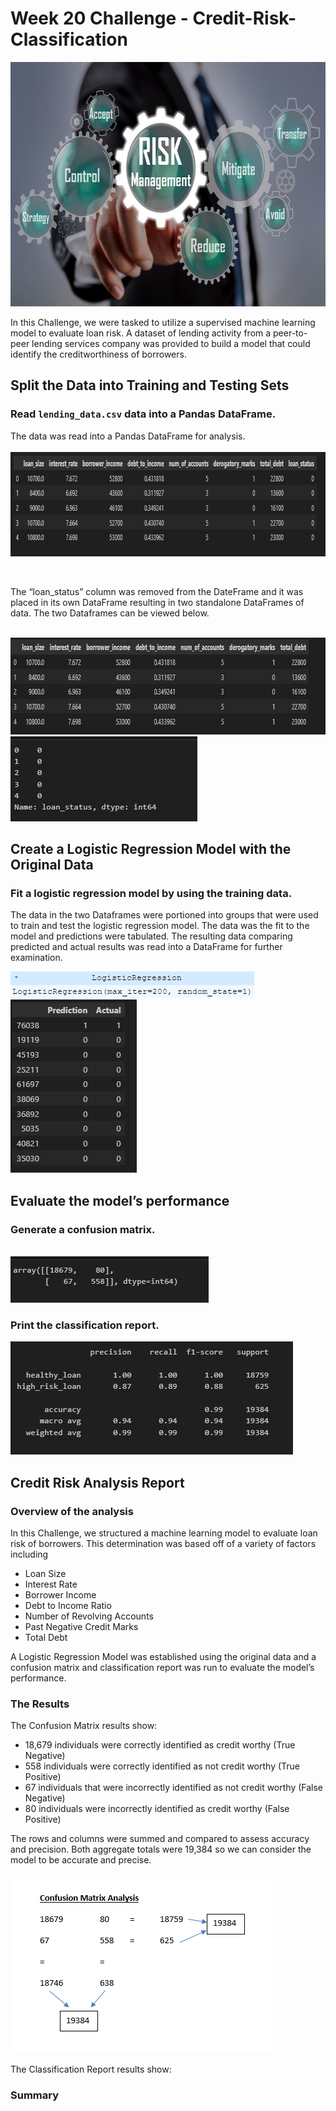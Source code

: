# Week 20 Challenge - Credit-Risk-Classification

<img src="ReadMe Pics/Pic 12.png" width="648" height="391">

In this Challenge, we were tasked to utilize a supervised machine learning model to evaluate loan risk. A dataset of lending activity from a peer-to-peer lending services company was provided to build a model that could identify the creditworthiness of borrowers.   


## Split the Data into Training and Testing Sets

### Read `lending_data.csv` data into a Pandas DataFrame.

 The data was read into a Pandas DataFrame for analysis.  
<br>
<img src="ReadMe Pics/Pic 1.png" width="858" height="167">

<br>


The “loan_status” column was removed from the DateFrame and it was placed in its own DataFrame resulting in two standalone DataFrames of data.  The two Dataframes can be viewed below. 

<br>
<img src="ReadMe Pics/Pic 3.png" width="785" height="155">
<img src="ReadMe Pics/Pic 2.png" width="299" height="136">


## Create a Logistic Regression Model with the Original Data

### Fit a logistic regression model by using the training data.

The data in the two Dataframes were portioned into groups that were used to train and test the logistic regression model.  The data was the fit to the model and predictions were tabulated. The resulting data comparing predicted and actual results was read into a DataFrame for further examination.  

<img src="ReadMe Pics/Pic 16.png" width="390" height="42">

<br>

<img src="ReadMe Pics/Pic 4.png" width="202" height="277">
<br>



## Evaluate the model’s performance

### Generate a confusion matrix.


<br>
<img src="ReadMe Pics/Pic 5.png" width="317" height="74">

### Print the classification report.

<img src="ReadMe Pics/Pic 6.png" width="452" height="181">
<br>

## Credit Risk Analysis Report
### Overview of the analysis

In this Challenge, we structured a machine learning model to evaluate loan risk of borrowers.  This determination was based off of a variety of factors including <br>
* Loan Size
* Interest Rate
* Borrower Income
* Debt to Income Ratio
* Number of Revolving Accounts
* Past Negative Credit Marks
* Total Debt

A Logistic Regression Model was established using the original data and a confusion matrix and classification report was run to evaluate the model’s performance.  



### The Results

The Confusion Matrix results show:
<br>
* 18,679 individuals were correctly identified as credit worthy (True Negative)
* 558 individuals were correctly identified as not credit worthy (True Positive)
* 67 individuals that were incorrectly identified as not credit worthy (False Negative)
* 80 individuals were incorrectly identified as credit worthy (False Positive)

The rows and columns were summed and compared to assess accuracy and precision.  Both aggregate totals were 19,384 so we can consider the model to be accurate and precise.

<img src="ReadMe Pics/Pic 17.png" width="421" height="287">

The Classification Report results show:


  
### Summary

